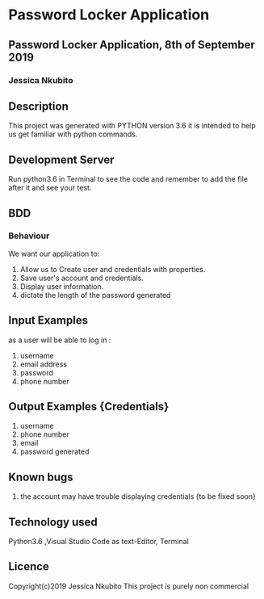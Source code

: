 # Password Locker Application
## Password Locker Application, 8th of September 2019
### Jessica Nkubito
## Description
This project was generated with PYTHON version 3.6 
it is intended to help us get familiar with python commands.
## Development Server
Run python3.6 in Terminal to see the code and remember to add the file after it and see your test.
## BDD
### Behaviour
We want our application to:
1. Allow us to Create user and credentials with properties.
2. Save user's account and credentials.
3. Display user information.
5. dictate the length of the password generated
## Input Examples
as a user will be able to log in :
1. username
2. email address
3. password
4. phone number
## Output Examples {Credentials}
1. username
3. phone number
4. email
5. password generated

## Known bugs

1. the account may have trouble displaying credentials {to be fixed soon}

## Technology used
Python3.6 ,Visual Studio Code as text-Editor, Terminal
## Licence
Copyright(c)2019 Jessica Nkubito
This project is purely non commercial






